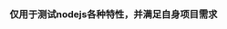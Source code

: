 <!--
 *           佛曰:  
 *                   写字楼里写字间，写字间里程序员；  
 *                   程序人员写程序，又拿程序换酒钱。  
 *                   酒醒只在网上坐，酒醉还来网下眠；  
 *                   酒醉酒醒日复日，网上网下年复年。  
 *                   但愿老死电脑间，不愿鞠躬老板前；  
 *                   奔驰宝马贵者趣，公交自行程序员。  
 *                   别人笑我忒疯癫，我笑自己命太贱；  
 *                   不见满街漂亮妹，哪个归得程序员？
 * 
 * @Author: Hhvcg
 * @Date: 2022-11-22 10:18:31
 * @LastEditors: -_-
 * @Description: 
 -->


### 仅用于测试nodejs各种特性，并满足自身项目需求
